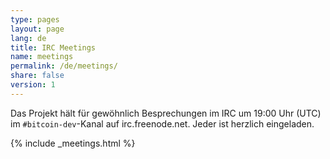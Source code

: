 ```yaml
---
type: pages
layout: page
lang: de
title: IRC Meetings
name: meetings
permalink: /de/meetings/
share: false
version: 1
---
```

Das Projekt hält für gewöhnlich Besprechungen im IRC um 19:00 Uhr (UTC) im `#bitcoin-dev`-Kanal auf irc.freenode.net.
Jeder ist herzlich eingeladen.

{% include _meetings.html %}
